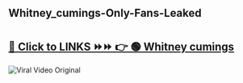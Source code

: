 
 ## Whitney_cumings-Only-Fans-Leaked

# <h2><a href="https://clipsfans.com/Whitney_cumings&ref=git">🔗 Click to LINKS ⏩⏩ 👉 🟢 Whitney cumings </a></h2>

<a href="https://clipsfans.com/Whitney_cumings&ref=git" rel="nofollow" data-target="animated-image.originalLink"><img src="https://i.ibb.co.com/xMMVF88/686577567.gif" alt="Viral Video Original" style="max-width: 100%; display: inline-block;" data-target="animated-image.originalImage"></a>

